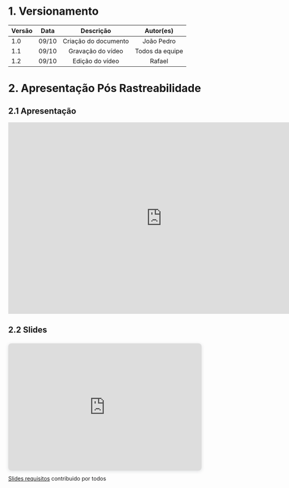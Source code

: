 # 1. Versionamento
|Versão|Data|Descrição|Autor(es)|
|------|----|---------|---------|
|1.0|09/10|<center>Criação do documento</center>|<center>João Pedro</center>|
|1.1|09/10|<center>Gravação do vídeo</center>|<center>Todos da equipe</center>|
|1.2|09/10|<center>Edição do vídeo</center>|<center>Rafael</center>|

# 2. Apresentação Pós Rastreabilidade

## 2.1 Apresentação
<div align="center">
<iframe width="800" height="500" src="https://www.youtube.com/embed/_BzT3fMtNwo" title="YouTube video player" frameborder="0" allow="accelerometer; autoplay; clipboard-write; encrypted-media; gyroscope; picture-in-picture" allowfullscreen></iframe>
</div>

## 2.2 Slides
<div style="position: relative; width: 100%; height: 0; padding-top: 56.2500%;
 padding-bottom: 48px; box-shadow: 0 2px 8px 0 rgba(63,69,81,0.16); margin-top: 1.6em; margin-bottom: 0.9em; overflow: hidden;
 border-radius: 8px; will-change: transform;">
  <iframe loading="lazy" style="position: absolute; width: 100%; height: 100%; top: 0; left: 0; border: none; padding: 0;margin: 0;"
    src="https:&#x2F;&#x2F;www.canva.com&#x2F;design&#x2F;DAEsP6VlluQ&#x2F;view?embed">
  </iframe>
</div>
<a href="https:&#x2F;&#x2F;www.canva.com&#x2F;design&#x2F;DAEsP6VlluQ&#x2F;view?utm_content=DAEsP6VlluQ&amp;utm_campaign=designshare&amp;utm_medium=embeds&amp;utm_source=link" target="_blank" rel="noopener">Slides requisitos</a> contribuido por todos

